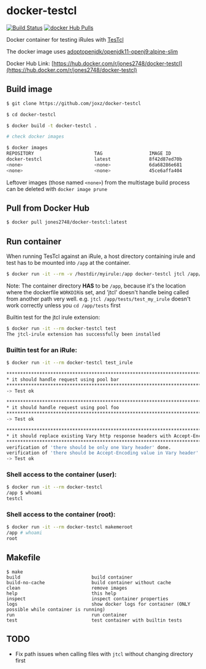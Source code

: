 # docker-testcl

[![Build Status](https://travis-ci.org/joxz/docker-testcl.svg?branch=master)](https://travis-ci.org/joxz/docker-testcl)
[![docker Hub Pulls](https://img.shields.io/docker/pulls/jones2748/docker-testcl.svg?style=popout)](https://img.shields.io/docker/pulls/jones2748/docker-testcl.svg?style=popout)

Docker container for testing iRules with [TesTcl](https://testcl.com/)

The docker image uses [adoptopenjdk/openjdk11-openj9:alpine-slim](https://hub.docker.com/r/adoptopenjdk/openjdk11-openj9)

Docker Hub Link: [https://hub.docker.com/r/jones2748/docker-testcl](https://hub.docker.com/r/jones2748/docker-testcl)

## Build image

```bash
$ git clone https://github.com/joxz/docker-testcl

$ cd docker-testcl

$ docker build -t docker-testcl .

# check docker images

$ docker images
REPOSITORY                      TAG                 IMAGE ID            CREATED             SIZE
docker-testcl                   latest              8f42d87ed70b        3 minutes ago       248MB
<none>                          <none>              6da68286e681        3 minutes ago       21.9MB
<none>                          <none>              45ce6affa404        45 minutes ago      248MB
```

Leftover images (those named `<none>`) from the multistage build process can be deleted with `docker image prune`

## Pull from Docker Hub

```bash
$ docker pull jones2748/docker-testcl:latest
```

## Run container

When running TesTcl against an iRule, a host directory containing irule and test has to be mounted into `/app` at the container.

```bash
$ docker run -it --rm -v /hostdir/myirule:/app docker-testcl jtcl /app/test_myirule.tcl
```

Note: The container directory **HAS** to be `/app`, because it's the location where the dockerfile `WORKDIR`is set, and 'jtcl' doesn't handle being called from another path very well.
e.g. `jtcl /app/tests/test_my_irule` doesn't work correctly unless you `cd /app/tests` first

Builtin test for the jtcl irule extension:

```bash
$ docker run -it --rm docker-testcl test
The jtcl-irule extension has successfully been installed
```

### Builtin test for an iRule:

```bash
$ docker run -it --rm docker-testcl test_irule

**************************************************************************
* it should handle request using pool bar
**************************************************************************
-> Test ok

**************************************************************************
* it should handle request using pool foo
**************************************************************************
-> Test ok

**************************************************************************
* it should replace existing Vary http response headers with Accept-Encoding value
**************************************************************************
verification of 'there should be only one Vary header' done.
verification of 'there should be Accept-Encoding value in Vary header' done.
-> Test ok
```

### Shell access to the container (user):

```bash
$ docker run -it --rm docker-testcl
/app $ whoami
testcl
```

### Shell access to the container (root):

```bash
$ docker run -it --rm docker-testcl makemeroot
/app # whoami
root
```

## Makefile

```
$ make
build                          build container
build-no-cache                 build container without cache
clean                          remove images
help                           this help
inspect                        inspect container properties
logs                           show docker logs for container (ONLY possible while container is running)
run                            run container
test                           test container with builtin tests
```

## TODO

- Fix path issues when calling files with `jtcl` without changing directory first